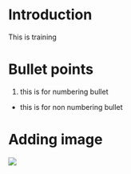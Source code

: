 # Introduction
This is training 
# Bullet points
1. this is for numbering bullet
* this is for non numbering bullet
# Adding image



![](document1/github.PNG)
